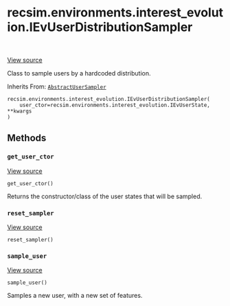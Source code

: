 <div itemscope itemtype="http://developers.google.com/ReferenceObject">
<meta itemprop="name" content="recsim.environments.interest_evolution.IEvUserDistributionSampler" />
<meta itemprop="path" content="Stable" />
<meta itemprop="property" content="__init__"/>
<meta itemprop="property" content="get_user_ctor"/>
<meta itemprop="property" content="reset_sampler"/>
<meta itemprop="property" content="sample_user"/>
</div>

# recsim.environments.interest_evolution.IEvUserDistributionSampler

<!-- Insert buttons and diff -->

<table class="tfo-notebook-buttons tfo-api" align="left">

</table>

<a target="_blank" href="https://github.com/google-research/recsim/tree/master/recsim/environments/interest_evolution.py">View
source</a>

Class to sample users by a hardcoded distribution.

Inherits From:
[`AbstractUserSampler`](../../../recsim/user/AbstractUserSampler.md)

<pre class="devsite-click-to-copy prettyprint lang-py tfo-signature-link">
<code>recsim.environments.interest_evolution.IEvUserDistributionSampler(
    user_ctor=recsim.environments.interest_evolution.IEvUserState, **kwargs
)
</code></pre>

<!-- Placeholder for "Used in" -->

## Methods

<h3 id="get_user_ctor"><code>get_user_ctor</code></h3>

<a target="_blank" href="https://github.com/google-research/recsim/tree/master/recsim/user.py">View
source</a>

<pre class="devsite-click-to-copy prettyprint lang-py tfo-signature-link">
<code>get_user_ctor()
</code></pre>

Returns the constructor/class of the user states that will be sampled.

<h3 id="reset_sampler"><code>reset_sampler</code></h3>

<a target="_blank" href="https://github.com/google-research/recsim/tree/master/recsim/user.py">View
source</a>

<pre class="devsite-click-to-copy prettyprint lang-py tfo-signature-link">
<code>reset_sampler()
</code></pre>

<h3 id="sample_user"><code>sample_user</code></h3>

<a target="_blank" href="https://github.com/google-research/recsim/tree/master/recsim/environments/interest_evolution.py">View
source</a>

<pre class="devsite-click-to-copy prettyprint lang-py tfo-signature-link">
<code>sample_user()
</code></pre>

Samples a new user, with a new set of features.
